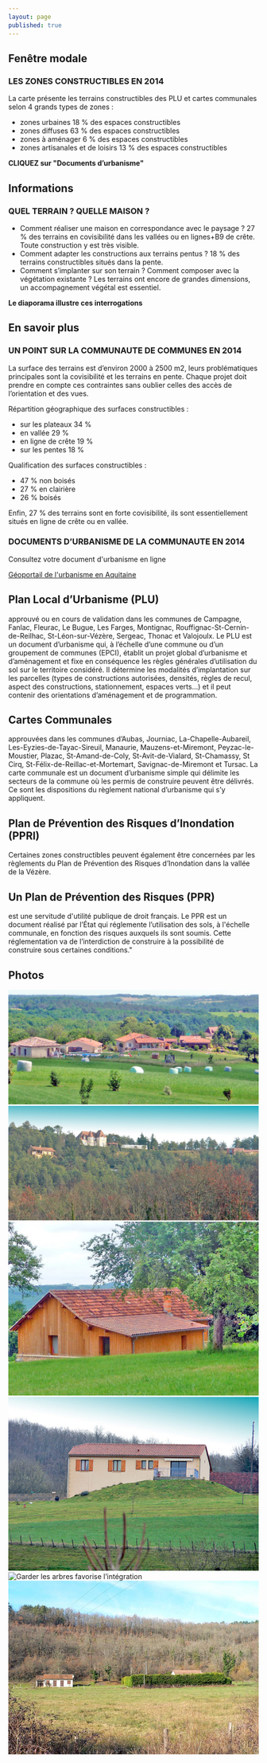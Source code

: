 ```yaml
---
layout: page
published: true
---
```


## Fenêtre modale

### LES ZONES CONSTRUCTIBLES EN 2014

La carte présente les terrains constructibles des PLU et cartes communales selon 4 grands types de zones :
- zones urbaines 18 % des espaces constructibles
- zones diffuses 63 % des espaces constructibles
- zones à aménager 6 % des espaces constructibles 
- zones artisanales et de loisirs 13 % des espaces constructibles

**CLIQUEZ sur "Documents d’urbanisme"**

## Informations

### QUEL TERRAIN ? QUELLE MAISON ?

- Comment réaliser une maison en correspondance avec le paysage ?
27 % des terrains en covisibilité dans les vallées ou en lignes+B9 de crête. Toute construction y est très visible. 
- Comment adapter les constructions aux terrains pentus ? 
18 % des terrains constructibles situés dans la pente.
- Comment s’implanter sur son terrain ? Comment composer avec la végétation existante ? Les terrains ont encore de grandes dimensions, un accompagnement végétal est essentiel.

**Le diaporama illustre ces interrogations**

## En savoir plus

### UN POINT SUR LA COMMUNAUTE DE COMMUNES EN 2014

La surface des terrains est d’environ 2000 à 2500 m2, leurs problématiques principales sont la covisibilité et les terrains en pente. Chaque projet doit prendre en compte ces contraintes sans oublier celles des accès de l’orientation et des vues.

Répartition géographique des surfaces constructibles : 
- sur les plateaux 34 %
- en vallée 29 %
- en ligne de crête 19 %
- sur les pentes 18 %

Qualification des surfaces constructibles :
- 47 % non boisés
- 27 % en clairière
- 26 % boisés

Enfin, 27 % des terrains sont en forte covisibilité, ils sont essentiellement situés en ligne de crête ou en vallée.

### DOCUMENTS D’URBANISME DE LA COMMUNAUTE EN 2014

Consultez votre document d'urbanisme en ligne

[Géoportail de l'urbanisme en Aquitaine](http://ids.pigma.org/mapfishapp/?wmc=http://ids.pigma.org/public/urbanisme_pigma.wmc)

## Plan Local d’Urbanisme (PLU)

approuvé ou en cours de validation dans les communes de Campagne, Fanlac, Fleurac, Le Bugue, Les Farges, Montignac, Rouffignac-St-Cernin-de-Reilhac, St-Léon-sur-Vézère, Sergeac, Thonac et Valojoulx.
Le PLU est un document d’urbanisme qui, à l’échelle d’une commune ou d’un groupement de communes (EPCI), établit un projet global d’urbanisme et d’aménagement et fixe en conséquence les règles générales d’utilisation du sol sur le territoire considéré. Il détermine les modalités d’implantation sur les parcelles (types de constructions autorisées, densités, règles de recul, aspect des constructions, stationnement, espaces verts…) et il peut contenir des orientations d’aménagement et de programmation.

## Cartes Communales

approuvées dans les communes d’Aubas, Journiac, La-Chapelle-Aubareil, Les-Eyzies-de-Tayac-Sireuil, Manaurie, Mauzens-et-Miremont, Peyzac-le-Moustier, Plazac, St-Amand-de-Coly, St-Avit-de-Vialard, St-Chamassy, St Cirq, St-Félix-de-Reillac-et-Mortemart, Savignac-de-Miremont et Tursac.
La carte communale est un document d’urbanisme simple qui délimite les secteurs de la commune où les permis de construire peuvent être délivrés. Ce sont les dispositions du règlement national d’urbanisme qui s’y appliquent.

## Plan de Prévention des Risques d’Inondation (PPRI)

Certaines zones constructibles peuvent également être concernées par les règlements du Plan de Prévention des Risques d’Inondation dans la vallée de la Vézère.

## Un Plan de Prévention des Risques (PPR)

est une servitude d'utilité publique de droit français.
Le PPR est un document réalisé par l’État qui réglemente l’utilisation des sols, à l'échelle communale, en fonction des risques auxquels ils sont soumis. Cette réglementation va de l’interdiction de construire à la possibilité de construire sous certaines conditions."

## Photos
![Covisibilité en ligne de crête : voir et être vu](/data/images/9/urbanisme/9_URBA_01.jpg)
![Impact en ligne de crête mais atténué par la présence des boisements](/data/images/9/urbanisme/9_URBA_02.jpg)
![Construction adaptée à la pente et au paysage](/data/images/9/urbanisme/9_URBA_03.jpg)
![Difficulté d’intégrer un pavillon de plain-pied sur une butte artificielle](/data/images/9/urbanisme/9_URBA_04.jpg)
![Garder les arbres favorise l’intégration](//data/images/9/urbanisme/9_URBA_05.jpg)
![Une haie d’une seule essence n’est pas forcément élément d’intégration](/data/images/9/urbanisme/9_URBA_06.jpg)